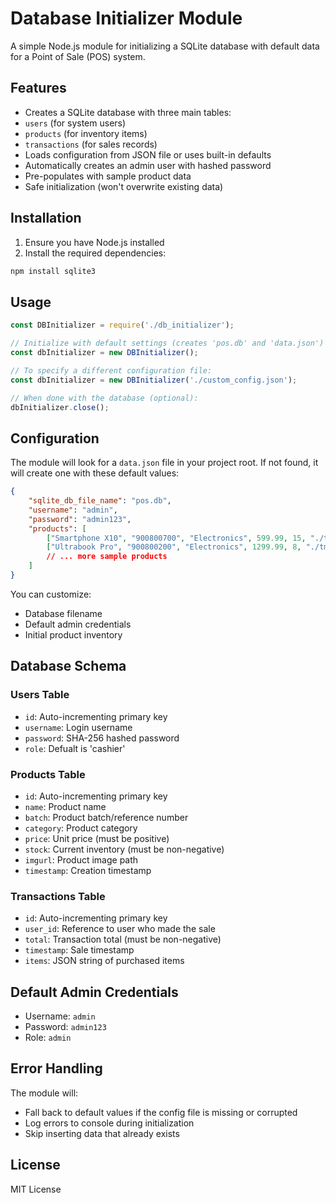 # Database Initializer Module

A simple Node.js module for initializing a SQLite database with default data for a Point of Sale (POS) system.

## Features

- Creates a SQLite database with three main tables:
- `users` (for system users)
- `products` (for inventory items)
- `transactions` (for sales records)
- Loads configuration from JSON file or uses built-in defaults
- Automatically creates an admin user with hashed password
- Pre-populates with sample product data
- Safe initialization (won't overwrite existing data)

## Installation

1. Ensure you have Node.js installed
2. Install the required dependencies:
```bash
npm install sqlite3
```

## Usage

```javascript
const DBInitializer = require('./db_initializer');

// Initialize with default settings (creates 'pos.db' and 'data.json')
const dbInitializer = new DBInitializer();

// To specify a different configuration file:
const dbInitializer = new DBInitializer('./custom_config.json');

// When done with the database (optional):
dbInitializer.close();
```

## Configuration

The module will look for a `data.json` file in your project root. If not found, it will create one with these default values:

```json
{
    "sqlite_db_file_name": "pos.db",
    "username": "admin",
    "password": "admin123",
    "products": [
        ["Smartphone X10", "900800700", "Electronics", 599.99, 15, "./tmp/smartphone.jpg"],
        ["Ultrabook Pro", "900800200", "Electronics", 1299.99, 8, "./tmp/ultrabook.jpg"],
        // ... more sample products
    ]
}
```

You can customize:
- Database filename
- Default admin credentials
- Initial product inventory

## Database Schema

### Users Table
- `id`: Auto-incrementing primary key
- `username`: Login username
- `password`: SHA-256 hashed password
- `role`: Defualt is 'cashier'

### Products Table
- `id`: Auto-incrementing primary key
- `name`: Product name
- `batch`: Product batch/reference number
- `category`: Product category
- `price`: Unit price (must be positive)
- `stock`: Current inventory (must be non-negative)
- `imgurl`: Product image path
- `timestamp`: Creation timestamp

### Transactions Table
- `id`: Auto-incrementing primary key
- `user_id`: Reference to user who made the sale
- `total`: Transaction total (must be non-negative)
- `timestamp`: Sale timestamp
- `items`: JSON string of purchased items

## Default Admin Credentials
- Username: `admin`
- Password: `admin123`
- Role: `admin`

## Error Handling
The module will:
- Fall back to default values if the config file is missing or corrupted
- Log errors to console during initialization
- Skip inserting data that already exists

## License
MIT License
